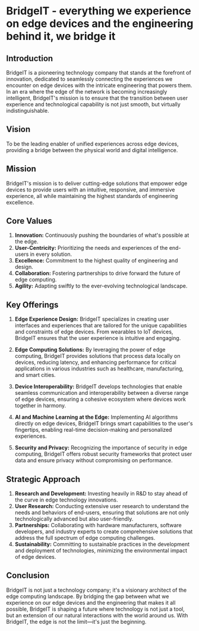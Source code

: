 # BridgeIT - everything we experience on edge devices and the engineering behind it, we bridge it

## Introduction
BridgeIT is a pioneering technology company that stands at the forefront of innovation, dedicated to seamlessly connecting the experiences we encounter on edge devices with the intricate engineering that powers them. In an era where the edge of the network is becoming increasingly intelligent, BridgeIT's mission is to ensure that the transition between user experience and technological capability is not just smooth, but virtually indistinguishable.

## Vision
To be the leading enabler of unified experiences across edge devices, providing a bridge between the physical world and digital intelligence.

## Mission
BridgeIT's mission is to deliver cutting-edge solutions that empower edge devices to provide users with an intuitive, responsive, and immersive experience, all while maintaining the highest standards of engineering excellence.

## Core Values
1. **Innovation:** Continuously pushing the boundaries of what's possible at the edge.
2. **User-Centricity:** Prioritizing the needs and experiences of the end-users in every solution.
3. **Excellence:** Commitment to the highest quality of engineering and design.
4. **Collaboration:** Fostering partnerships to drive forward the future of edge computing.
5. **Agility:** Adapting swiftly to the ever-evolving technological landscape.

## Key Offerings

1. **Edge Experience Design:** BridgeIT specializes in creating user interfaces and experiences that are tailored for the unique capabilities and constraints of edge devices. From wearables to IoT devices, BridgeIT ensures that the user experience is intuitive and engaging.

2. **Edge Computing Solutions:** By leveraging the power of edge computing, BridgeIT provides solutions that process data locally on devices, reducing latency, and enhancing performance for critical applications in various industries such as healthcare, manufacturing, and smart cities.

3. **Device Interoperability:** BridgeIT develops technologies that enable seamless communication and interoperability between a diverse range of edge devices, ensuring a cohesive ecosystem where devices work together in harmony.

4. **AI and Machine Learning at the Edge:** Implementing AI algorithms directly on edge devices, BridgeIT brings smart capabilities to the user's fingertips, enabling real-time decision-making and personalized experiences.

5. **Security and Privacy:** Recognizing the importance of security in edge computing, BridgeIT offers robust security frameworks that protect user data and ensure privacy without compromising on performance.

## Strategic Approach

1. **Research and Development:** Investing heavily in R&D to stay ahead of the curve in edge technology innovations.
2. **User Research:** Conducting extensive user research to understand the needs and behaviors of end-users, ensuring that solutions are not only technologically advanced but also user-friendly.
3. **Partnerships:** Collaborating with hardware manufacturers, software developers, and industry experts to create comprehensive solutions that address the full spectrum of edge computing challenges.
4. **Sustainability:** Committing to sustainable practices in the development and deployment of technologies, minimizing the environmental impact of edge devices.

## Conclusion
BridgeIT is not just a technology company; it's a visionary architect of the edge computing landscape. By bridging the gap between what we experience on our edge devices and the engineering that makes it all possible, BridgeIT is shaping a future where technology is not just a tool, but an extension of our natural interactions with the world around us. With BridgeIT, the edge is not the limit—it's just the beginning.
